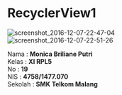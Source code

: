 # RecyclerView1

![screenshot_2016-12-07-22-47-04](https://cloud.githubusercontent.com/assets/22133379/20975266/43c50fe8-bc32-11e6-8695-784d170709b0.png) <br>
![screenshot_2016-12-07-22-51-26](https://cloud.githubusercontent.com/assets/22133379/20975265/43c00160-bc32-11e6-88ff-5d328663df3f.png) <br>

Nama : __Monica Briliane Putri__ <br>
Kelas : __XI RPL5__ <br>
No : __19__ <br>
NIS : __4758/1477.070__ <br>
Sekolah : __SMK Telkom Malang__ <br>
